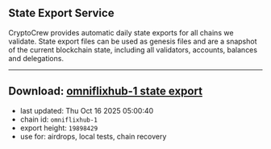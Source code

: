 ## State Export Service
CryptoCrew provides automatic daily state exports for all chains we validate. State export files can be used as genesis files and are a snapshot of the current blockchain state, including all validators, accounts, balances and delegations.

---
**Download: [omniflixhub-1 state export](https://dl-eu2.ccvalidators.com/SERVICE/omniflixhub/omniflixhub-1_export_19898429.json)**
---

- last updated: Thu Oct 16 2025 05:00:40
- chain id: `omniflixhub-1`
- export height: `19898429`
- use for: airdrops, local tests, chain recovery
